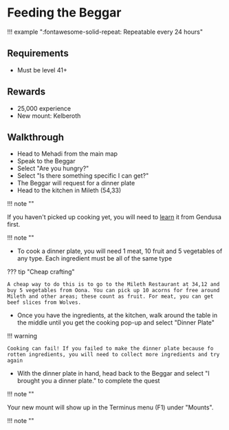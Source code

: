 # Feeding the Beggar

!!! example ":fontawesome-solid-repeat: Repeatable every 24 hours"

## Requirements

- Must be level 41+

## Rewards

- 25,000 experience
- New mount: Kelberoth

## Walkthrough

- Head to Mehadi from the main map
- Speak to the Beggar
- Select "Are you hungry?"
- Select "Is there something specific I can get?"
- The Beggar will request for a dinner plate
- Head to the kitchen in Mileth (54,33)

!!! note ""

If you haven't picked up cooking yet, you will need to [learn](../../../professions/types/secondary/cooking.md) it from Gendusa first.

!!! note ""

- To cook a dinner plate, you will need 1 meat, 10 fruit and 5 vegetables of any type. Each ingredient must be all of the same type

??? tip "Cheap crafting"

    A cheap way to do this is to go to the Mileth Restaurant at 34,12 and buy 5 vegetables from Oona. You can pick up 10 acorns for free around Mileth and other areas; these count as fruit. For meat, you can get beef slices from Wolves.

- Once you have the ingredients, at the kitchen, walk around the table in the middle until you get the cooking pop-up and select "Dinner Plate"

!!! warning

    Cooking can fail! If you failed to make the dinner plate because fo rotten ingredients, you will need to collect more ingredients and try again

- With the dinner plate in hand, head back to the Beggar and select "I brought you a dinner plate." to complete the quest

!!! note ""

Your new mount will show up in the Terminus menu (F1) under "Mounts".

!!! note ""
